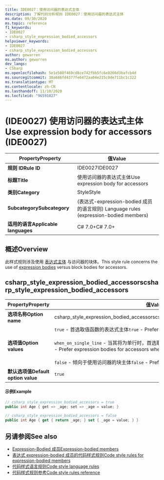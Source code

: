 ```yaml
---
title: IDE0027：使用访问器的表达式主体
description: 了解代码分析规则 IDE0027：使用访问器的表达式主体
ms.date: 09/30/2020
ms.topic: reference
f1_keywords:
- IDE0027
- csharp_style_expression_bodied_accessors
helpviewer_keywords:
- IDE0027
- csharp_style_expression_bodied_accessors
author: gewarren
ms.author: gewarren
dev_langs:
- CSharp
ms.openlocfilehash: 5e1e508f469cd8ce742fbb5fc6e8266d3bafcb4d
ms.sourcegitcommit: 30a686fd4377fe6472aa04e215c0de711bc1c322
ms.translationtype: MT
ms.contentlocale: zh-CN
ms.lasthandoff: 11/10/2020
ms.locfileid: "96591027"
---
```

# <a name="use-expression-body-for-accessors-ide0027"></a><span data-ttu-id="06699-103"> (IDE0027) 使用访问器的表达式主体</span><span class="sxs-lookup"><span data-stu-id="06699-103">Use expression body for accessors (IDE0027)</span></span>

|<span data-ttu-id="06699-104">Property</span><span class="sxs-lookup"><span data-stu-id="06699-104">Property</span></span>|<span data-ttu-id="06699-105">值</span><span class="sxs-lookup"><span data-stu-id="06699-105">Value</span></span>|
|-|-|
| <span data-ttu-id="06699-106">**规则 ID**</span><span class="sxs-lookup"><span data-stu-id="06699-106">**Rule ID**</span></span> | <span data-ttu-id="06699-107">IDE0027</span><span class="sxs-lookup"><span data-stu-id="06699-107">IDE0027</span></span> |
| <span data-ttu-id="06699-108">**标题**</span><span class="sxs-lookup"><span data-stu-id="06699-108">**Title**</span></span> | <span data-ttu-id="06699-109">使用访问器的表达式主体</span><span class="sxs-lookup"><span data-stu-id="06699-109">Use expression body for accessors</span></span> |
| <span data-ttu-id="06699-110">**类别**</span><span class="sxs-lookup"><span data-stu-id="06699-110">**Category**</span></span> | <span data-ttu-id="06699-111">Style</span><span class="sxs-lookup"><span data-stu-id="06699-111">Style</span></span> |
| <span data-ttu-id="06699-112">**Subcategory**</span><span class="sxs-lookup"><span data-stu-id="06699-112">**Subcategory**</span></span> | <span data-ttu-id="06699-113"> (表达式-expression-bodied 成员的语言规则) </span><span class="sxs-lookup"><span data-stu-id="06699-113">Language rules (expression-bodied members)</span></span> |
| <span data-ttu-id="06699-114">**适用的语言**</span><span class="sxs-lookup"><span data-stu-id="06699-114">**Applicable languages**</span></span> | <span data-ttu-id="06699-115">C# 7.0+</span><span class="sxs-lookup"><span data-stu-id="06699-115">C# 7.0+</span></span> |

## <a name="overview"></a><span data-ttu-id="06699-116">概述</span><span class="sxs-lookup"><span data-stu-id="06699-116">Overview</span></span>

<span data-ttu-id="06699-117">此样式规则涉及使用 [表达式主体](../../../csharp/programming-guide/statements-expressions-operators/expression-bodied-members.md) 与访问器的块体。</span><span class="sxs-lookup"><span data-stu-id="06699-117">This style rule concerns the use of [expression bodies](../../../csharp/programming-guide/statements-expressions-operators/expression-bodied-members.md) versus block bodies for accessors.</span></span>

## <a name="csharp_style_expression_bodied_accessors"></a><span data-ttu-id="06699-118">csharp_style_expression_bodied_accessors</span><span class="sxs-lookup"><span data-stu-id="06699-118">csharp_style_expression_bodied_accessors</span></span>

|<span data-ttu-id="06699-119">Property</span><span class="sxs-lookup"><span data-stu-id="06699-119">Property</span></span>|<span data-ttu-id="06699-120">值</span><span class="sxs-lookup"><span data-stu-id="06699-120">Value</span></span>|
|-|-|
| <span data-ttu-id="06699-121">**选项名称**</span><span class="sxs-lookup"><span data-stu-id="06699-121">**Option name**</span></span> | <span data-ttu-id="06699-122">csharp_style_expression_bodied_accessors</span><span class="sxs-lookup"><span data-stu-id="06699-122">csharp_style_expression_bodied_accessors</span></span>
| <span data-ttu-id="06699-123">**选项值**</span><span class="sxs-lookup"><span data-stu-id="06699-123">**Option values**</span></span> | <span data-ttu-id="06699-124">`true` - 首选取值函数的表达式主体</span><span class="sxs-lookup"><span data-stu-id="06699-124">`true` - Prefer expression bodies for accessors</span></span><br /><br /><span data-ttu-id="06699-125">`when_on_single_line` - 当其将为单行时，首选取值函数的表达式主体</span><span class="sxs-lookup"><span data-stu-id="06699-125">`when_on_single_line` - Prefer expression bodies for accessors when they will be a single line</span></span><br /><br /><span data-ttu-id="06699-126">`false` - 倾向于使用访问器的块主体</span><span class="sxs-lookup"><span data-stu-id="06699-126">`false` - Prefer block bodies for accessors</span></span> |
| <span data-ttu-id="06699-127">**默认选项值**</span><span class="sxs-lookup"><span data-stu-id="06699-127">**Default option value**</span></span> | `true` |

#### <a name="example"></a><span data-ttu-id="06699-128">示例</span><span class="sxs-lookup"><span data-stu-id="06699-128">Example</span></span>

```csharp
// csharp_style_expression_bodied_accessors = true
public int Age { get => _age; set => _age = value; }

// csharp_style_expression_bodied_accessors = false
public int Age { get { return _age; } set { _age = value; } }
```

## <a name="see-also"></a><span data-ttu-id="06699-129">另请参阅</span><span class="sxs-lookup"><span data-stu-id="06699-129">See also</span></span>

- [<span data-ttu-id="06699-130">Expression-Bodied 成员</span><span class="sxs-lookup"><span data-stu-id="06699-130">Expression-bodied members</span></span>](../../../csharp/programming-guide/statements-expressions-operators/expression-bodied-members.md)
- [<span data-ttu-id="06699-131">表达式 expression-bodied 成员的代码样式规则</span><span class="sxs-lookup"><span data-stu-id="06699-131">Code style rules for expression-bodied members</span></span>](expression-bodied-members.md)
- [<span data-ttu-id="06699-132">代码样式语言规则</span><span class="sxs-lookup"><span data-stu-id="06699-132">Code style language rules</span></span>](language-rules.md)
- [<span data-ttu-id="06699-133">代码样式规则参考</span><span class="sxs-lookup"><span data-stu-id="06699-133">Code style rules reference</span></span>](index.md)
